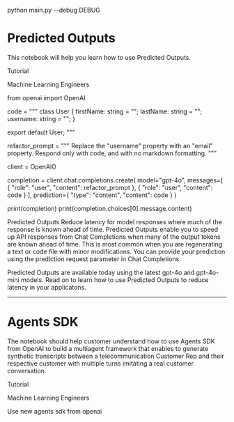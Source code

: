 python main.py --debug DEBUG

# Predicted Outputs
This notebook will help you learn how to use Predicted Outputs.

Tutorial

Machine Learning Engineers

from openai import OpenAI

code = """
class User {
  firstName: string = "";
  lastName: string = "";
  username: string = "";
}

export default User;
"""

refactor_prompt = """
Replace the "username" property with an "email" property. Respond only 
with code, and with no markdown formatting.
"""

client = OpenAI()

completion = client.chat.completions.create(
    model="gpt-4o",
    messages=[
        {
            "role": "user",
            "content": refactor_prompt
        },
        {
            "role": "user",
            "content": code
        }
    ],
    prediction={
        "type": "content",
        "content": code
    }
)

print(completion)
print(completion.choices[0].message.content)


Predicted Outputs
Reduce latency for model responses where much of the response is known ahead of time.
Predicted Outputs enable you to speed up API responses from Chat Completions when many of the output tokens are known ahead of time. This is most common when you are regenerating a text or code file with minor modifications. You can provide your prediction using the prediction request parameter in Chat Completions.

Predicted Outputs are available today using the latest gpt-4o and gpt-4o-mini models. Read on to learn how to use Predicted Outputs to reduce latency in your applicatons.



---

# Agents SDK
The notebook should help customer understand how to use Agents SDK from OpenAI to build a multiagent framework that enables to generate synthetic transcripts between a telecommunication Customer Rep and their respective customer with multiple turns imitating a real customer conversation.

Tutorial

Machine Learning Engineers

Use new agents sdk from openai